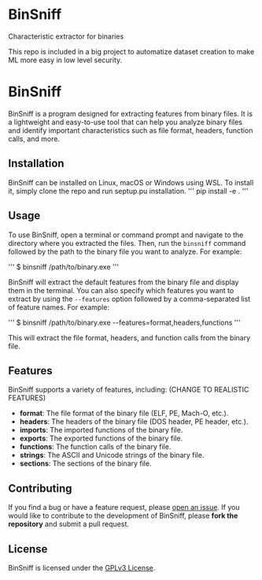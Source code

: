 # BinSniff
Characteristic extractor for binaries

This repo is included in a big project to automatize dataset creation to make ML more easy in low level security.

# BinSniff

BinSniff is a program designed for extracting features from binary files.
It is a lightweight and easy-to-use tool that can help you analyze binary files
and identify important characteristics such as file format, headers, function calls, and more.

## Installation

BinSniff can be installed on Linux, macOS or Windows using WSL.
To install it, simply clone the repo and run septup.pu installation.
'''
pip install -e .
'''

## Usage

To use BinSniff, open a terminal or command prompt and navigate to the directory where you extracted the files.
Then, run the `binsniff` command followed by the path to the binary file you want to analyze. For example:

'''
$ binsniff /path/to/binary.exe
'''


BinSniff will extract the default features from the binary file and display them in the terminal.
You can also specify which features you want to extract by using the `--features`
option followed by a comma-separated list of feature names. For example:

'''
$ binsniff /path/to/binary.exe --features=format,headers,functions
'''

This will extract the file format, headers, and function calls from the binary file.

## Features

BinSniff supports a variety of features, including: (CHANGE TO REALISTIC FEATURES)

- **format**: The file format of the binary file (ELF, PE, Mach-O, etc.).
- **headers**: The headers of the binary file (DOS header, PE header, etc.).
- **imports**: The imported functions of the binary file.
- **exports**: The exported functions of the binary file.
- **functions**: The function calls of the binary file.
- **strings**: The ASCII and Unicode strings of the binary file.
- **sections**: The sections of the binary file.

## Contributing

If you find a bug or have a feature request, please [open an issue](https://github.com/sg1o/binsniff/issues).
If you would like to contribute to the development of BinSniff, please **fork the repository** and submit a pull request.

## License

BinSniff is licensed under the [GPLv3 License](https://github.com/sg1o/binsniff/blob/main/LICENSE).
